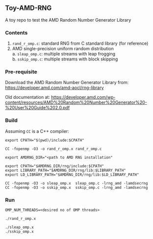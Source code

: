 ## Toy-AMD-RNG

A toy repo to test the AMD Random Number Generator Library


### Contents

1. `rand_r_omp.c`: standard RNG from C standard library (for reference)  
2. AMD single-precision uniform random distribution  
   a. `sleap_omp.c`: multiple streams with leap frogging  
   b. `sskip_omp.c`: multiple streams with block skipping  

### Pre-requisite

Download the AMD Random Number Generator Library from: https://developer.amd.com/amd-aocl/rng-library

Old documentation at: https://developer.amd.com/wp-content/resources/AMD%20Random%20Number%20Generator%20-%20User%20Guide%202.0.pdf


### Build

Assuming `CC` is a C++ compiler:

```
export CPATH="$(pwd)/include:$CPATH"
 
CC -fopenmp -O3 -o rand_r_omp.x rand_r_omp.c 

export AMDRNG_DIR="<path to AMD RNG installation"

export CPATH="$AMDRNG_DIR/rng/include:$CPATH"
export LIBRARY_PATH="$AMDRNG_DIR/rng/lib:$LIBRARY_PATH"
export LD_LIBRARY_PATH="$AMDRNG_DIR/rng/lib:$LD_LIBRARY_PATH"

CC -fopenmp -O3 -o sleap_omp.x  sleap_omp.c -lrng_amd -lamdsecrng
CC -fopenmp -O3 -o sskip_omp.x  sskip_omp.c -lrng_amd -lamdsecrng
```


### Run

```
OMP_NUM_THREADS=<desired no of OMP threads>

./rand_r_omp.x

./sleap_omp.x
./sskip_omp.x
```
